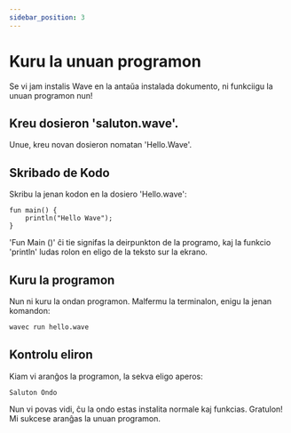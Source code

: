 ```yaml
---
sidebar_position: 3
---
```


# Kuru la unuan programon

Se vi jam instalis Wave en la antaŭa instalada dokumento, ni funkciigu la unuan programon nun!

## Kreu dosieron 'saluton.wave'.

Unue, kreu novan dosieron nomatan 'Hello.Wave'.

## Skribado de Kodo

Skribu la jenan kodon en la dosiero 'Hello.wave':

```wave
fun main() {
    println("Hello Wave");
}
```

'Fun Main ()' ĉi tie signifas la deirpunkton de la programo, kaj la funkcio 'println' ludas rolon en eligo de la teksto sur la ekrano.

## Kuru la programon

Nun ni kuru la ondan programon. Malfermu la terminalon, enigu la jenan komandon:

```bash
wavec run hello.wave
```

## Kontrolu eliron

Kiam vi aranĝos la programon, la sekva eligo aperos:

``
Saluton Ondo
``

Nun vi povas vidi, ĉu la ondo estas instalita normale kaj funkcias. Gratulon! Mi sukcese aranĝas la unuan programon.
